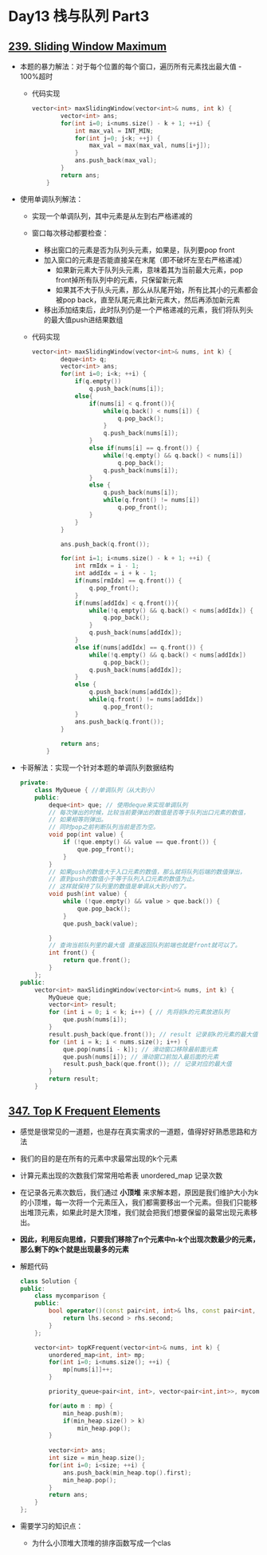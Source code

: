 # Day13 栈与队列 Part3

## [239. Sliding Window Maximum](https://leetcode.com/problems/sliding-window-maximum)

- 本题的暴力解法：对于每个位置的每个窗口，遍历所有元素找出最大值 - 100%超时
    - 代码实现
        
        ```cpp
        vector<int> maxSlidingWindow(vector<int>& nums, int k) {
                vector<int> ans;
                for(int i=0; i<nums.size() - k + 1; ++i) {
                    int max_val = INT_MIN;
                    for(int j=0; j<k; ++j) {
                        max_val = max(max_val, nums[i+j]);
                    }
                    ans.push_back(max_val);
                }
                return ans;
            }
        ```
        
- 使用单调队列解法：
    - 实现一个单调队列，其中元素是从左到右严格递减的
    - 窗口每次移动都要检查：
        - 移出窗口的元素是否为队列头元素，如果是，队列要pop front
        - 加入窗口的元素是否能直接呆在末尾（即不破坏左至右严格递减）
            - 如果新元素大于队列头元素，意味着其为当前最大元素，pop front掉所有队列中的元素，只保留新元素
            - 如果其不大于队头元素，那么从队尾开始，所有比其小的元素都会被pop back，直至队尾元素比新元素大，然后再添加新元素
        - 移出添加结束后，此时队列仍是一个严格递减的元素，我们将队列头的最大值push进结果数组
    - 代码实现
        
        ```cpp
        vector<int> maxSlidingWindow(vector<int>& nums, int k) {
                deque<int> q;
                vector<int> ans;
                for(int i=0; i<k; ++i) {
                    if(q.empty())
                        q.push_back(nums[i]);
                    else{
                        if(nums[i] < q.front()){
                            while(q.back() < nums[i]) {
                                q.pop_back();
                            }
                            q.push_back(nums[i]);
                        }
                        else if(nums[i] == q.front()) {
                            while(!q.empty() && q.back() < nums[i])
                                q.pop_back();
                            q.push_back(nums[i]);
                        }
                        else {
                            q.push_back(nums[i]);
                            while(q.front() != nums[i])
                                q.pop_front();
                        }
                    }
                }
        
                ans.push_back(q.front());
        
                for(int i=1; i<nums.size() - k + 1; ++i) {
                    int rmIdx = i - 1;
                    int addIdx = i + k - 1;
                    if(nums[rmIdx] == q.front()) {
                        q.pop_front();
                    }
                    if(nums[addIdx] < q.front()){
                        while(!q.empty() && q.back() < nums[addIdx]) {
                            q.pop_back();
                        }
                        q.push_back(nums[addIdx]);
                    }
                    else if(nums[addIdx] == q.front()) {
                        while(!q.empty() && q.back() < nums[addIdx])
                            q.pop_back();
                        q.push_back(nums[addIdx]);
                    }
                    else {
                        q.push_back(nums[addIdx]);
                        while(q.front() != nums[addIdx])
                            q.pop_front();
                    }
                    ans.push_back(q.front());
                }
                
                return ans;
            }
        ```
        
- 卡哥解法：实现一个针对本题的单调队列数据结构
    
    ```cpp
    private:
        class MyQueue { //单调队列（从大到小）
        public:
            deque<int> que; // 使用deque来实现单调队列
            // 每次弹出的时候，比较当前要弹出的数值是否等于队列出口元素的数值，
            // 如果相等则弹出。
            // 同时pop之前判断队列当前是否为空。
            void pop(int value) {
                if (!que.empty() && value == que.front()) {
                    que.pop_front();
                }
            }
            // 如果push的数值大于入口元素的数值，那么就将队列后端的数值弹出，
            // 直到push的数值小于等于队列入口元素的数值为止。
            // 这样就保持了队列里的数值是单调从大到小的了。
            void push(int value) {
                while (!que.empty() && value > que.back()) {
                    que.pop_back();
                }
                que.push_back(value);
    
            }
            // 查询当前队列里的最大值 直接返回队列前端也就是front就可以了。
            int front() {
                return que.front();
            }
        };
    public:
        vector<int> maxSlidingWindow(vector<int>& nums, int k) {
            MyQueue que;
            vector<int> result;
            for (int i = 0; i < k; i++) { // 先将前k的元素放进队列
                que.push(nums[i]);
            }
            result.push_back(que.front()); // result 记录前k的元素的最大值
            for (int i = k; i < nums.size(); i++) {
                que.pop(nums[i - k]); // 滑动窗口移除最前面元素
                que.push(nums[i]); // 滑动窗口前加入最后面的元素
                result.push_back(que.front()); // 记录对应的最大值
            }
            return result;
        }
    ```
    

## [347. Top K Frequent Elements](https://leetcode.com/problems/top-k-frequent-elements)

- 感觉是很常见的一道题，也是存在真实需求的一道题，值得好好熟悉思路和方法
- 我们的目的是在所有的元素中求最常出现的k个元素
- 计算元素出现的次数我们常常用哈希表 unordered_map 记录次数
- 在记录各元素次数后，我们通过 **小顶堆** 来求解本题，原因是我们维护大小为k的小顶堆，每一次将一个元素压入，我们都需要移出一个元素。但我们只能移出堆顶元素，如果此时是大顶堆，我们就会把我们想要保留的最常出现元素移出。
- **因此，利用反向思维，只要我们移除了n个元素中n-k个出现次数最少的元素，那么剩下的k个就是出现最多的元素**
- 解题代码
    
    ```cpp
    class Solution {
    public:
        class mycomparison {
        public:
            bool operator()(const pair<int, int>& lhs, const pair<int, int>& rhs) {
                return lhs.second > rhs.second;
            }
        };
    
        vector<int> topKFrequent(vector<int>& nums, int k) {
            unordered_map<int, int> mp;
            for(int i=0; i<nums.size(); ++i) {
                mp[nums[i]]++;
            }
    
            priority_queue<pair<int, int>, vector<pair<int,int>>, mycomparison> min_heap;
    
            for(auto m : mp) {
                min_heap.push(m);
                if(min_heap.size() > k)
                    min_heap.pop();
            }
            
            vector<int> ans;
            int size = min_heap.size();
            for(int i=0; i<size; ++i) {
                ans.push_back(min_heap.top().first);
                min_heap.pop();
            }
            return ans;
        }
    };
    ```
    
- 需要学习的知识点：
    - 为什么小顶堆大顶堆的排序函数写成一个clas